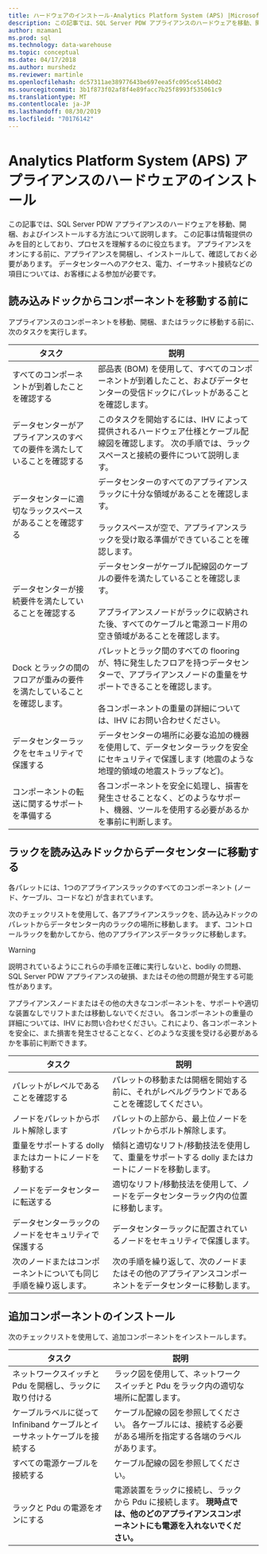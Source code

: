 ```yaml
---
title: ハードウェアのインストール-Analytics Platform System (APS) |Microsoft Docs
description: この記事では、SQL Server PDW アプライアンスのハードウェアを移動、開梱、およびインストールする方法について説明します。 この記事は情報提供のみを目的としており、プロセスを理解するのに役立ちます。 アプライアンスをオンにする前に、アプライアンスを開梱し、インストールして、確認しておく必要があります。 データセンターへのアクセス、電力、イーサネット接続などの項目については、お客様による参加が必要です。
author: mzaman1
ms.prod: sql
ms.technology: data-warehouse
ms.topic: conceptual
ms.date: 04/17/2018
ms.author: murshedz
ms.reviewer: martinle
ms.openlocfilehash: dc57311ae38977643be697eea5fc095ce514b0d2
ms.sourcegitcommit: 3b1f873f02af8f4e89facc7b25f8993f535061c9
ms.translationtype: MT
ms.contentlocale: ja-JP
ms.lasthandoff: 08/30/2019
ms.locfileid: "70176142"
---
```

# <a name="hardware-installation-for-analytics-platform-system-aps-appliance"></a>Analytics Platform System (APS) アプライアンスのハードウェアのインストール
この記事では、SQL Server PDW アプライアンスのハードウェアを移動、開梱、およびインストールする方法について説明します。 この記事は情報提供のみを目的としており、プロセスを理解するのに役立ちます。 アプライアンスをオンにする前に、アプライアンスを開梱し、インストールして、確認しておく必要があります。 データセンターへのアクセス、電力、イーサネット接続などの項目については、お客様による参加が必要です。  
  
## <a name="BeforeMoving"></a>読み込みドックからコンポーネントを移動する前に  
アプライアンスのコンポーネントを移動、開梱、またはラックに移動する前に、次のタスクを実行します。  
  
|タスク|説明|  
|--------|---------------|  
|すべてのコンポーネントが到着したことを確認する|部品表 (BOM) を使用して、すべてのコンポーネントが到着したこと、およびデータセンターの受信ドックにパレットがあることを確認します。|  
|データセンターがアプライアンスのすべての要件を満たしていることを確認する|このタスクを開始するには、IHV によって提供されるハードウェア仕様とケーブル配線図を確認します。 次の手順では、ラックスペースと接続の要件について説明します。|  
|データセンターに適切なラックスペースがあることを確認する|データセンターのすべてのアプライアンスラックに十分な領域があることを確認します。<br /><br />ラックスペースが空で、アプライアンスラックを受け取る準備ができていることを確認します。|  
|データセンターが接続要件を満たしていることを確認する|データセンターがケーブル配線図のケーブルの要件を満たしていることを確認します。<br /><br />アプライアンスノードがラックに収納された後、すべてのケーブルと電源コード用の空き領域があることを確認します。|  
|Dock とラックの間のフロアが重みの要件を満たしていることを確認します。|パレットとラック間のすべての flooring が、特に発生したフロアを持つデータセンターで、アプライアンスノードの重量をサポートできることを確認します。<br /><br />各コンポーネントの重量の詳細については、IHV にお問い合わせください。|  
|データセンターラックをセキュリティで保護する|データセンターの場所に必要な追加の機器を使用して、データセンターラックを安全にセキュリティで保護します (地震のような地理的領域の地震ストラップなど)。|  
|コンポーネントの転送に関するサポートを準備する|各コンポーネントを安全に処理し、損害を発生させることなく、どのようなサポート、機器、ツールを使用する必要があるかを事前に判断します。|  
  
## <a name="Moving"></a>ラックを読み込みドックからデータセンターに移動する  
各パレットには、1つのアプライアンスラックのすべてのコンポーネント (ノード、ケーブル、コードなど) が含まれています。  
  
次のチェックリストを使用して、各アプライアンスラックを、読み込みドックのパレットからデータセンター内のラックの場所に移動します。 まず、コントロールラックを動かしてから、他のアプライアンスデータラックに移動します。  
  
> [!WARNING]  
> 説明されているようにこれらの手順を正確に実行しないと、bodily の問題、SQL Server PDW アプライアンスの破損、またはその他の問題が発生する可能性があります。  
>   
> アプライアンスノードまたはその他の大きなコンポーネントを、サポートや適切な装置なしでリフトまたは移動しないでください。 各コンポーネントの重量の詳細については、IHV にお問い合わせください。これにより、各コンポーネントを安全に、また損害を発生させることなく、どのような支援を受ける必要があるかを事前に判断できます。  
  
|タスク|説明|  
|--------|---------------|  
|パレットがレベルであることを確認する|パレットの移動または開梱を開始する前に、それがレベルグラウンドであることを確認してください。|  
|ノードをパレットからボルト解除します|パレットの上部から、最上位ノードをパレットからボルト解除します。|  
|重量をサポートする dolly またはカートにノードを移動する|傾斜と適切なリフト/移動技法を使用して、重量をサポートする dolly またはカートにノードを移動します。|  
|ノードをデータセンターに転送する|適切なリフト/移動技法を使用して、ノードをデータセンターラック内の位置に移動します。|  
|データセンターラックのノードをセキュリティで保護する|データセンターラックに配置されているノードをセキュリティで保護します。|  
|次のノードまたはコンポーネントについても同じ手順を繰り返します。|次の手順を繰り返して、次のノードまたはその他のアプライアンスコンポーネントをデータセンターに移動します。|  
  
## <a name="AfterMoving"></a>追加コンポーネントのインストール  
次のチェックリストを使用して、追加コンポーネントをインストールします。  
  
|タスク|説明||  
|--------|---------------|-|  
|ネットワークスイッチと Pdu を開梱し、ラックに取り付ける|ラック図を使用して、ネットワークスイッチと Pdu をラック内の適切な場所に配置します。||  
|ケーブルラベルに従って Infiniband ケーブルとイーサネットケーブルを接続する|ケーブル配線の図を参照してください。 各ケーブルには、接続する必要がある場所を指定する各端のラベルがあります。||  
|すべての電源ケーブルを接続する|ケーブル配線の図を参照してください。||  
|ラックと Pdu の電源をオンにする|電源装置をラックに接続し、ラックから Pdu に接続します。 **現時点では、他のどのアプライアンスコンポーネントにも電源を入れないでください。**||  
  
<!-- MISSING LINKS ## See Also  
[Common Metadata Query Examples &#40;SQL Server PDW&#41;](../sqlpdw/common-metadata-query-examples-sql-server-pdw.md)  -->  
  
